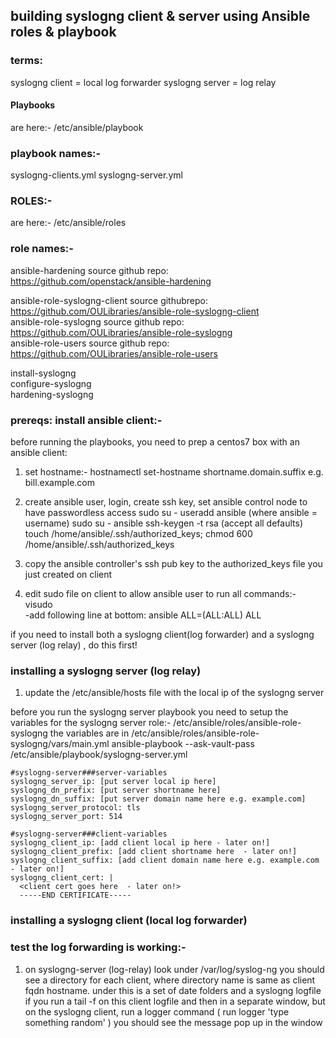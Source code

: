 ## building syslogng client & server using Ansible roles & playbook ##

### terms:
syslogng client = local log forwarder
syslogng server = log relay

#### Playbooks
are here:-
/etc/ansible/playbook

### playbook names:-
syslogng-clients.yml 
syslogng-server.yml

### ROLES:-
are here:-
/etc/ansible/roles

### role names:-
ansible-hardening               source github repo: https://github.com/openstack/ansible-hardening  

ansible-role-syslogng-client    source githubrepo: https://github.com/OULibraries/ansible-role-syslogng-client  
ansible-role-syslogng           source github repo: https://github.com/OULibraries/ansible-role-syslogng  
ansible-role-users              source github repo: https://github.com/OULibraries/ansible-role-users  

install-syslogng  
configure-syslogng            
hardening-syslogng  


### prereqs: install ansible client:-
before running the playbooks, you need to prep a centos7 box with an ansible client:
1) set hostname:-
hostnamectl set-hostname  shortname.domain.suffix   e.g. bill.example.com

2) create ansible user, login, create ssh key, set ansible control node to have passwordless access
sudo su -
useradd ansible   (where ansible = username)
sudo su - ansible
ssh-keygen -t rsa (accept all defaults)
touch /home/ansible/.ssh/authorized_keys; chmod 600 /home/ansible/.ssh/authorized_keys

3) copy the ansible controller's ssh pub key to the authorized_keys file you just created on client

4) edit sudo file on client to allow ansible user to run all commands:-
visudo  
-add following line at bottom:
ansible	ALL=(ALL:ALL) ALL



if you need to install both a syslogng client(log forwarder) and a syslogng server (log relay) , do this first! 

### installing a syslogng server (log relay)
1) update the /etc/ansible/hosts file with the local ip of the syslogng server

before you run the syslogng server playbook you need to setup the variables for the syslogng server role:-
/etc/ansible/roles/ansible-role-syslogng
the variables are in /etc/ansible/roles/ansible-role-syslogng/vars/main.yml
ansible-playbook --ask-vault-pass /etc/ansible/playbook/syslogng-server.yml

	#syslogng-server###server-variables
	syslogng_server_ip: [put server local ip here]
	syslogng_dn_prefix: [put server shortname here]
	syslogng_dn_suffix: [put server domain name here e.g. example.com]
	syslogng_server_protocol: tls
	syslogng_server_port: 514

	#syslogng-server###client-variables
	syslogng_client_ip: [add client local ip here - later on!]
	syslogng_client_prefix: [add client shortname here  - later on!]
	syslogng_client_suffix: [add client domain name here e.g. example.com  - later on!]
	syslogng_client_cert: |
	  <client cert goes here  - later on!>
	  -----END CERTIFICATE-----


### installing a syslogng client (local log forwarder)

### test the log forwarding is working:-
1) on syslogng-server (log-relay) look under /var/log/syslog-ng
you should see a directory for each client, where directory name is same as client fqdn hostname.
under this is a set of date folders and a syslogng logfile
if you run a tail -f on this client logfile and then in a separate window, but on the syslogng client, run a logger command ( run logger 'type something random' ) you should see the message pop up in the window
